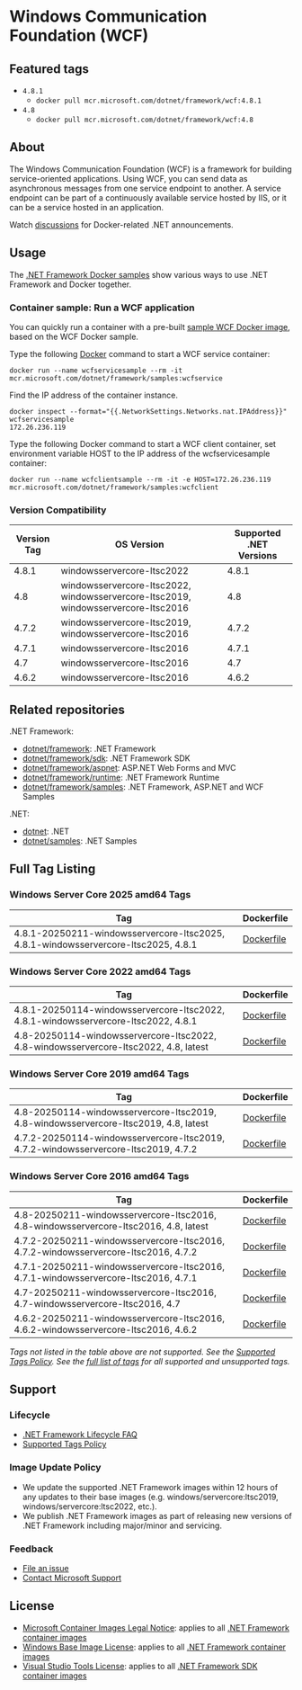 # Windows Communication Foundation (WCF)

## Featured tags

* `4.8.1`
  * `docker pull mcr.microsoft.com/dotnet/framework/wcf:4.8.1`
* `4.8`
  * `docker pull mcr.microsoft.com/dotnet/framework/wcf:4.8`

## About

The Windows Communication Foundation (WCF) is a framework for building service-oriented applications. Using WCF, you can send data as asynchronous messages from one service endpoint to another. A service endpoint can be part of a continuously available service hosted by IIS, or it can be a service hosted in an application.

Watch [discussions](https://github.com/microsoft/dotnet-framework-docker/discussions/categories/announcements) for Docker-related .NET announcements.

## Usage

The [.NET Framework Docker samples](https://github.com/microsoft/dotnet-framework-docker/blob/main/samples/README.md) show various ways to use .NET Framework and Docker together.

### Container sample: Run a WCF application

You can quickly run a container with a pre-built [sample WCF Docker image](https://github.com/microsoft/dotnet-framework-docker/blob/main/README.samples.md), based on the WCF Docker sample.

Type the following [Docker](https://www.docker.com/products/docker) command to start a WCF service container:

```console
docker run --name wcfservicesample --rm -it mcr.microsoft.com/dotnet/framework/samples:wcfservice
```

Find the IP address of the container instance.

```console
docker inspect --format="{{.NetworkSettings.Networks.nat.IPAddress}}" wcfservicesample
172.26.236.119
```

Type the following Docker command to start a WCF client container, set environment variable HOST to the IP address of the wcfservicesample container:

```console
docker run --name wcfclientsample --rm -it -e HOST=172.26.236.119 mcr.microsoft.com/dotnet/framework/samples:wcfclient
```

### Version Compatibility

Version Tag | OS Version | Supported .NET Versions
-- | -- | --
4.8.1 | windowsservercore-ltsc2022 | 4.8.1
4.8 | windowsservercore-ltsc2022, windowsservercore-ltsc2019, windowsservercore-ltsc2016 | 4.8
4.7.2 | windowsservercore-ltsc2019, windowsservercore-ltsc2016 | 4.7.2
4.7.1 | windowsservercore-ltsc2016 | 4.7.1
4.7 | windowsservercore-ltsc2016 | 4.7
4.6.2 | windowsservercore-ltsc2016 | 4.6.2

## Related repositories

.NET Framework:

* [dotnet/framework](https://github.com/microsoft/dotnet-framework-docker/blob/main/README.md): .NET Framework
* [dotnet/framework/sdk](https://github.com/microsoft/dotnet-framework-docker/blob/main/README.sdk.md): .NET Framework SDK
* [dotnet/framework/aspnet](https://github.com/microsoft/dotnet-framework-docker/blob/main/README.aspnet.md): ASP.NET Web Forms and MVC
* [dotnet/framework/runtime](https://github.com/microsoft/dotnet-framework-docker/blob/main/README.runtime.md): .NET Framework Runtime
* [dotnet/framework/samples](https://github.com/microsoft/dotnet-framework-docker/blob/main/README.samples.md): .NET Framework, ASP.NET and WCF Samples

.NET:

* [dotnet](https://github.com/dotnet/dotnet-docker/blob/main/README.md): .NET
* [dotnet/samples](https://github.com/dotnet/dotnet-docker/blob/main/README.samples.md): .NET Samples

## Full Tag Listing

### Windows Server Core 2025 amd64 Tags

Tag | Dockerfile
---------| ---------------
4.8.1-20250211-windowsservercore-ltsc2025, 4.8.1-windowsservercore-ltsc2025, 4.8.1 | [Dockerfile](src/wcf/4.8.1/windowsservercore-ltsc2025/Dockerfile)

### Windows Server Core 2022 amd64 Tags

Tag | Dockerfile
---------| ---------------
4.8.1-20250114-windowsservercore-ltsc2022, 4.8.1-windowsservercore-ltsc2022, 4.8.1 | [Dockerfile](src/wcf/4.8.1/windowsservercore-ltsc2022/Dockerfile)
4.8-20250114-windowsservercore-ltsc2022, 4.8-windowsservercore-ltsc2022, 4.8, latest | [Dockerfile](src/wcf/4.8/windowsservercore-ltsc2022/Dockerfile)

### Windows Server Core 2019 amd64 Tags

Tag | Dockerfile
---------| ---------------
4.8-20250114-windowsservercore-ltsc2019, 4.8-windowsservercore-ltsc2019, 4.8, latest | [Dockerfile](src/wcf/4.8/windowsservercore-ltsc2019/Dockerfile)
4.7.2-20250114-windowsservercore-ltsc2019, 4.7.2-windowsservercore-ltsc2019, 4.7.2 | [Dockerfile](src/wcf/4.7.2/windowsservercore-ltsc2019/Dockerfile)

### Windows Server Core 2016 amd64 Tags

Tag | Dockerfile
---------| ---------------
4.8-20250211-windowsservercore-ltsc2016, 4.8-windowsservercore-ltsc2016, 4.8, latest | [Dockerfile](src/wcf/4.8/windowsservercore-ltsc2016/Dockerfile)
4.7.2-20250211-windowsservercore-ltsc2016, 4.7.2-windowsservercore-ltsc2016, 4.7.2 | [Dockerfile](src/wcf/4.7.2/windowsservercore-ltsc2016/Dockerfile)
4.7.1-20250211-windowsservercore-ltsc2016, 4.7.1-windowsservercore-ltsc2016, 4.7.1 | [Dockerfile](src/wcf/4.7.1/windowsservercore-ltsc2016/Dockerfile)
4.7-20250211-windowsservercore-ltsc2016, 4.7-windowsservercore-ltsc2016, 4.7 | [Dockerfile](src/wcf/4.7/windowsservercore-ltsc2016/Dockerfile)
4.6.2-20250211-windowsservercore-ltsc2016, 4.6.2-windowsservercore-ltsc2016, 4.6.2 | [Dockerfile](src/wcf/4.6.2/windowsservercore-ltsc2016/Dockerfile)
<!--End of generated tags-->

*Tags not listed in the table above are not supported. See the [Supported Tags Policy](https://github.com/dotnet/dotnet-docker/blob/main/documentation/supported-tags.md).
See the [full list of tags](https://mcr.microsoft.com/v2/dotnet/framework/wcf/tags/list) for all supported and unsupported tags.*

## Support

### Lifecycle

* [.NET Framework Lifecycle FAQ](https://support.microsoft.com/help/17455/lifecycle-faq-net-framework)
* [Supported Tags Policy](https://github.com/microsoft/dotnet-framework-docker/blob/main/documentation/supported-tags.md)

### Image Update Policy

* We update the supported .NET Framework images within 12 hours of any updates to their base images (e.g. windows/servercore:ltsc2019, windows/servercore:ltsc2022, etc.).
* We publish .NET Framework images as part of releasing new versions of .NET Framework including major/minor and servicing.

### Feedback

* [File an issue](https://github.com/microsoft/dotnet-framework-docker/issues/new/choose)
* [Contact Microsoft Support](https://support.microsoft.com/contactus/)

## License

* [Microsoft Container Images Legal Notice](https://aka.ms/mcr/osslegalnotice): applies to all [.NET Framework container images](https://github.com/microsoft/dotnet-framework-docker/blob/main/README.md)
* [Windows Base Image License](https://learn.microsoft.com/virtualization/windowscontainers/images-eula): applies to all [.NET Framework container images](https://github.com/microsoft/dotnet-framework-docker/blob/main/README.md)
* [Visual Studio Tools License](https://visualstudio.microsoft.com/license-terms/mlt031519/): applies to all [.NET Framework SDK container images](https://github.com/microsoft/dotnet-framework-docker/blob/main/README.sdk.md)
